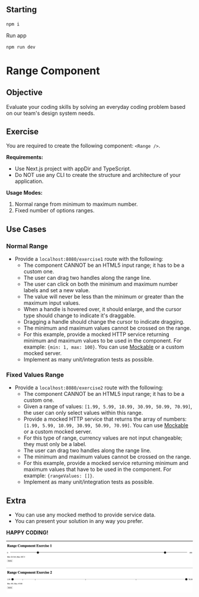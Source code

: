 ## Starting

```bash
npm i
```
Run app

```bash
npm run dev
```
# Range Component

## Objective
Evaluate your coding skills by solving an everyday coding problem based on our team's design system needs.

## Exercise
You are required to create the following component: `<Range />`. 

**Requirements:**
- Use Next.js project with appDir and TypeScript.
- Do NOT use any CLI to create the structure and architecture of your application.

**Usage Modes:**
1. Normal range from minimum to maximum number.
2. Fixed number of options ranges.

## Use Cases

### Normal Range
- Provide a `localhost:8080/exercise1` route with the following:
  - The component CANNOT be an HTML5 input range; it has to be a custom one.
  - The user can drag two handles along the range line.
  - The user can click on both the minimum and maximum number labels and set a new value.
  - The value will never be less than the minimum or greater than the maximum input values.
  - When a handle is hovered over, it should enlarge, and the cursor type should change to indicate it's draggable.
  - Dragging a handle should change the cursor to indicate dragging.
  - The minimum and maximum values cannot be crossed on the range.
  - For this example, provide a mocked HTTP service returning minimum and maximum values to be used in the component. For example: `{min: 1, max: 100}`. You can use [Mockable](https://www.mockable.io/) or a custom mocked server.
  - Implement as many unit/integration tests as possible.

### Fixed Values Range
- Provide a `localhost:8080/exercise2` route with the following:
  - The component CANNOT be an HTML5 input range; it has to be a custom one.
  - Given a range of values: `[1.99, 5.99, 10.99, 30.99, 50.99, 70.99]`, the user can only select values within this range.
  - Provide a mocked HTTP service that returns the array of numbers: `[1.99, 5.99, 10.99, 30.99, 50.99, 70.99]`. You can use [Mockable](https://www.mockable.io/) or a custom mocked server.
  - For this type of range, currency values are not input changeable; they must only be a label.
  - The user can drag two handles along the range line.
  - The minimum and maximum values cannot be crossed on the range.
  - For this example, provide a mocked service returning minimum and maximum values that have to be used in the component. For example: `{rangeValues: []}`.
  - Implement as many unit/integration tests as possible.

## Extra
- You can use any mocked method to provide service data.
- You can present your solution in any way you prefer.

**HAPPY CODING!**

![Exercise 1](public/exercise1.png)
![Exercise 2](public/exercise2.png)
